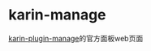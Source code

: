 # karin-manage

[karin-plugin-manage](https://github.com/HalcyonAlcedo/karin-plugin-manage)的官方面板web页面